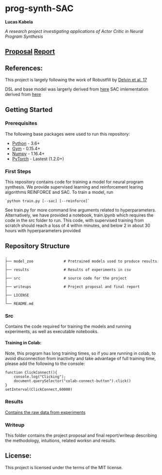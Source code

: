 # prog-synth-SAC

**Lucas Kabela**

_A research project investigating applications of Actor Critic in Neural Program Synthesis_

[Proposal](./writeups/project_proposal_final_program_synthesis.pdf)
[Report](./writeups/nps_with_sac.pdf)
---

## References:
This project is largely following the work of Robustfill by [Delvin et al. 17](https://arxiv.org/abs/1703.07469)

DSL and base model was largerly derived from [here](https://github.com/yeoedward/Robust-Fill/)
SAC imlementation derived from [here](https://github.com/kengz/SLM-Lab)

## Getting Started

### Prerequisites
The following base packages were used to run this repository: 

 - [Python](https://www.python.org/) - 3.6+
 - [Gym](https://gym.openai.com/) - 0.15.4+
 - [Numpy](https://numpy.org/) - 1.16.4+
 - [PyTorch](https://pytorch.org/) - Lastest (1.2.0+)

### First Steps
This repository contains code for training a model for neural program synthesis.  We provide 
supervised learning and reinforcement learing algorithms REINFORCE and SAC.  To train a model, run

    `python train.py [--sac] [--reinforce]`

See train.py for more command line arguments related to hyperparameters.  Alternatively, we have provided
a notebook, train.ipynb which requires the code in the src folder to run.  This code, with supervised 
training from scratch should reach a loss of 4 within minutes, and below 2 in about 30 hours with hyperparameters
provided

## Repository Structure

    .
    ├── model_zoo              # Pretrained models used to produce results
    |
    ├── results                # Results of experiments in csv
    |
    ├── src                    # source code for the project
    |
    ├── writeups               # Project proposal and final report
    |
    ├── LICENSE
    | 
    └── README.md


### Src
Contains the code required for training the models and running experiments, as well as 
executable notebooks.

#### Training in Colab:
Note, this program has long training times, so if you are running in colab, to avoid disconnection from
inactivity and take advantage of full training time, please add the following
to the console:
```
function ClickConnect(){
    console.log("Clicking");
    document.querySelector("colab-connect-button").click()
}
setInterval(ClickConnect,60000)
```

### Results
[Contains the raw data from experiments]()

### Writeup
This folder contains the project proposal and final report/writeup describing the 
methodology, intuitions, related worksn and results.

## License:
This project is licensed under the terms of the MIT license.
